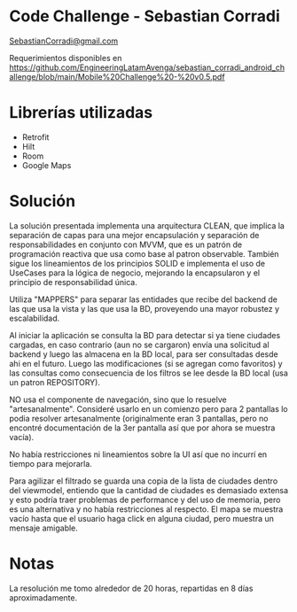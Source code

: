 # Code Challenge - Sebastian Corradi
SebastianCorradi@gmail.com

Requerimientos disponibles en https://github.com/EngineeringLatamAvenga/sebastian_corradi_android_challenge/blob/main/Mobile%20Challenge%20-%20v0.5.pdf


# Librerías utilizadas
- Retrofit
- Hilt
- Room
- Google Maps


# Solución
La solución presentada implementa una arquitectura CLEAN, que implica la separación de capas para una mejor encapsulación y separación de responsabilidades en conjunto con MVVM, que es un patrón de programación reactiva que usa como base al patron observable. También sigue los lineamientos de los principios SOLID e implementa el uso de UseCases para la lógica de negocio, mejorando la encapsularon y el principio de responsabilidad única.

Utiliza "MAPPERS" para separar las entidades que recibe del backend de las que usa la vista y las que usa la BD, proveyendo una mayor robustez y escalabilidad.

Al iniciar la aplicación se consulta la BD para detectar si ya tiene ciudades cargadas, en caso contrario (aun no se cargaron) envía una solicitud al backend y luego las almacena en la BD local, para ser consultadas desde ahi en el futuro. Luego las modificaciones (si se agregan como favoritos) y las consultas como consecuencia de los filtros se lee desde la BD local (usa un patron REPOSITORY).

NO usa el componente de navegación, sino que lo resuelve "artesanalmente". Consideré usarlo en un comienzo pero para 2 pantallas lo podia resolver artesanalmente (originalmente eran 3 pantallas, pero no encontré documentación de la 3er pantalla así que por ahora se muestra vacía).

No había restricciones ni lineamientos sobre la UI así que no incurrí en tiempo para mejorarla.


Para agilizar el filtrado se guarda una copia de la lista de ciudades dentro del viewmodel, entiendo que la cantidad de ciudades es demasiado extensa y esto podría traer problemas de performance y del uso de memoria, pero es una alternativa y no había restricciones al respecto.
El mapa se muestra vacío hasta que el usuario haga click en alguna ciudad, pero muestra un mensaje amigable.


# Notas
La resolución me tomo alrededor de 20 horas, repartidas en 8 días aproximadamente.
 